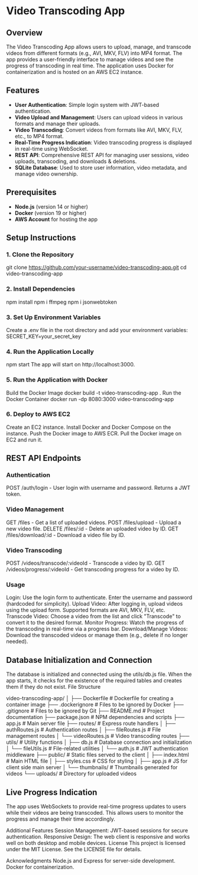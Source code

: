 # Video Transcoding App

## Overview

The Video Transcoding App allows users to upload, manage, and transcode videos from different formats (e.g., AVI, MKV, FLV) into MP4 format. The app provides a user-friendly interface to manage videos and see the progress of transcoding in real time. The application uses Docker for containerization and is hosted on an AWS EC2 instance.

## Features

- **User Authentication**: Simple login system with JWT-based authentication.
- **Video Upload and Management**: Users can upload videos in various formats and manage their uploads.
- **Video Transcoding**: Convert videos from formats like AVI, MKV, FLV, etc., to MP4 format.
- **Real-Time Progress Indication**: Video transcoding progress is displayed in real-time using WebSocket.
- **REST API**: Comprehensive REST API for managing user sessions, video uploads, transcoding, and downloads & deletions.
- **SQLite Database**: Used to store user information, video metadata, and manage video ownership.

## Prerequisites

- **Node.js** (version 14 or higher)
- **Docker** (version 19 or higher)
- **AWS Account** for hosting the app

## Setup Instructions

### 1. Clone the Repository

git clone https://github.com/your-username/video-transcoding-app.git
cd video-transcoding-app

### 2. Install Dependencies
npm install
npm i ffmpeg
npm i jsonwebtoken

### 3. Set Up Environment Variables

Create a .env file in the root directory and add your environment variables:
SECRET_KEY=your_secret_key

### 4. Run the Application Locally

npm start
The app will start on http://localhost:3000.

### 5. Run the Application with Docker
Build the Docker Image
docker build -t video-transcoding-app .
Run the Docker Container
docker run -dp 8080:3000 video-transcoding-app
### 6. Deploy to AWS EC2
Create an EC2 instance.
Install Docker and Docker Compose on the instance.
Push the Docker image to AWS ECR.
Pull the Docker image on EC2 and run it.
## REST API Endpoints
### Authentication
POST /auth/login - User login with username and password. Returns a JWT token.
### Video Management
GET /files - Get a list of uploaded videos.
POST /files/upload - Upload a new video file.
DELETE /files/:id - Delete an uploaded video by ID.
GET /files/download/:id - Download a video file by ID.
### Video Transcoding
POST /videos/transcode/:videoId - Transcode a video by ID.
GET /videos/progress/:videoId - Get transcoding progress for a video by ID.
### Usage
Login: Use the login form to authenticate. Enter the username and password (hardcoded for simplicity).
Upload Video: After logging in, upload videos using the upload form. Supported formats are AVI, MKV, FLV, etc.
Transcode Video: Choose a video from the list and click "Transcode" to convert it to the desired format.
Monitor Progress: Watch the progress of the transcoding in real-time via a progress bar.
Download/Manage Videos: Download the transcoded videos or manage them (e.g., delete if no longer needed).

## Database Initialization and Connection

The database is initialized and connected using the utils/db.js file. When the app starts, it checks for the existence of the required tables and creates them if they do not exist.
File Structure

video-transcoding-app/
│
├── Dockerfile                  # Dockerfile for creating a container image
├── .dockerignore               # Files to be ignored by Docker
├── .gitignore                  # Files to be ignored by Git
├── README.md                   # Project documentation
├── package.json                # NPM dependencies and scripts
├── app.js                      # Main server file
├── routes/                     # Express route handlers
│   ├── authRoutes.js           # Authentication routes
│   ├── fileRoutes.js           # File management routes
│   └── videoRoutes.js          # Video transcoding routes
├── utils/                      # Utility functions
│   ├── db.js                   # Database connection and initialization
│   └── fileUtils.js            # File-related utilities 
│   └── auth.js                 # JWT authentication middleware
├── public/                     # Static files served to the client
│   ├── index.html              # Main HTML file
│   ├── styles.css              # CSS for styling
│   ├── app.js                  # JS for client side main server
│   └── thumbnails/             # Thumbnails generated for videos
└── uploads/                    # Directory for uploaded videos

## Live Progress Indication
The app uses WebSockets to provide real-time progress updates to users while their videos are being transcoded. This allows users to monitor the progress and manage their time accordingly.

Additional Features
Session Management: JWT-based sessions for secure authentication.
Responsive Design: The web client is responsive and works well on both desktop and mobile devices.
License
This project is licensed under the MIT License. See the LICENSE file for details.

Acknowledgments
Node.js and Express for server-side development.
Docker for containerization.
